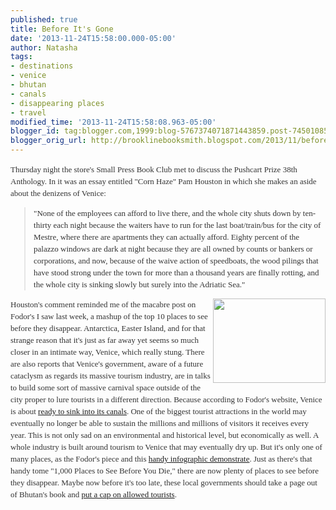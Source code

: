 ```yaml
---
published: true
title: Before It's Gone
date: '2013-11-24T15:58:00.000-05:00'
author: Natasha
tags:
- destinations
- venice
- bhutan
- canals
- disappearing places
- travel
modified_time: '2013-11-24T15:58:08.963-05:00'
blogger_id: tag:blogger.com,1999:blog-5767374071871443859.post-7450108584579130803
blogger_orig_url: http://brooklinebooksmith.blogspot.com/2013/11/before-its-gone.html
---
```


<div style="color: #333333; font-family: Georgia, 'Times New Roman', 'Bitstream Charter', Times, serif; font-size: 13px; line-height: 19px;">Thursday night the store's Small Press Book Club met to discuss the Pushcart Prize 38th Anthology. In it was an essay entitled "Corn Haze" Pam Houston in which she makes an aside about the denizens of Venice:</div><blockquote style="color: #333333; font-family: Georgia, 'Times New Roman', 'Bitstream Charter', Times, serif; font-size: 13px; line-height: 19px;">"None of the employees can afford to live there, and the whole city shuts down by ten-thirty each night because the waiters have to run for the last boat/train/bus for the city of Mestre, where there are apartments they can actually afford. Eighty percent of the palazzo windows are dark at night because they are all owned by counts or bankers or corporations, and now, because of the waive action of speedboats, the wood pilings that have stood strong under the town for more than a thousand years are finally rotting, and the whole city is sinking slowly but surely into the Adriatic Sea."</blockquote><div style="color: #333333; font-family: Georgia, 'Times New Roman', 'Bitstream Charter', Times, serif; font-size: 13px; line-height: 19px;"><img alt="" class=" wp-image-9687 alignright" data-mce-src="http://globecornerbookstore.com/blogs/wp-content/uploads/2013/11/venice-300x225.jpg" height="135" src="http://globecornerbookstore.com/blogs/wp-content/uploads/2013/11/venice-300x225.jpg" style="border: 0px; cursor: default; float: right;" title="venice" width="180" /></div><div style="color: #333333; font-family: Georgia, 'Times New Roman', 'Bitstream Charter', Times, serif; font-size: 13px; line-height: 19px;">Houston's comment reminded me of the macabre post on Fodor's I saw last week, a mashup of the top 10 places to see before they disappear. Antarctica, Easter Island, and for that strange reason that it's just as far away yet seems so much closer in an intimate way, Venice, which really stung. There are also reports that Venice's government, aware of a future cataclysm as regards its massive tourism industry, are in talks to build some sort of massive carnival space outside of the city proper to lure tourists in a different direction. Because according to Fodor's website, Venice is about&nbsp;<a data-mce-href="http://www.fodors.com/news/photos/10-places-to-see-before-theyre-gone#!1-intro" href="http://www.fodors.com/news/photos/10-places-to-see-before-theyre-gone#!1-intro" target="_blank">ready to sink into its canals</a>. One of the biggest tourist attractions in the world may eventually no longer be able to sustain the millions and millions of visitors it receives every year. This is not only sad on an environmental and historical level, but economically as well. A whole industry is built around tourism to Venice that may eventually dry up. But it's only one of many places, as the Fodor's piece and this&nbsp;<a data-mce-href="http://dailyinfographic.com/10-places-to-see-before-theyre-gone-infographic" href="http://dailyinfographic.com/10-places-to-see-before-theyre-gone-infographic" target="_blank">handy infographic demonstrate</a>. Just as there's that handy tome "1,000 Places to See Before You Die," there are now plenty of places to see before they disappear. Maybe now before it's too late, these local governments should take a page out of Bhutan's book and&nbsp;<a data-mce-href="http://en.wikipedia.org/wiki/Tourism_in_Bhutan" href="http://en.wikipedia.org/wiki/Tourism_in_Bhutan" target="_blank">put a cap on allowed tourists</a>.</div>